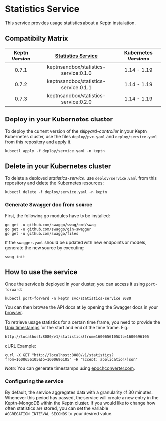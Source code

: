 # Statistics Service

This service provides usage statistics about a Keptn installation.

## Compatibilty Matrix

| Keptn Version    | [Statistics Service](https://hub.docker.com/r/keptnsandbox/statistics-service/tags?page=1&ordering=last_updated) | Kubernetes Versions                      |
|:----------------:|:----------------------------------------:|:----------------------------------------:|
|       0.7.1      | keptnsandbox/statistics-service:0.1.0    | 1.14 - 1.19                              |
|       0.7.2      | keptnsandbox/statistics-service:0.1.1    | 1.14 - 1.19                              |
|       0.7.3      | keptnsandbox/statistics-service:0.2.0    | 1.14 - 1.19                              |


## Deploy in your Kubernetes cluster

To deploy the current version of the *shipyard-controller* in your Keptn Kubernetes cluster, use the files `deploy/pvc.yaml` and `deploy/service.yaml` from this repository and apply it.

```console
kubectl apply -f deploy/service.yaml -n keptn
```

## Delete in your Kubernetes cluster

To delete a deployed *statistics-service*, use `deploy/service.yaml` from this repository and delete the Kubernetes resources:

```console
kubectl delete -f deploy/service.yaml -n keptn
```

### Generate  Swagger doc from source

First, the following go modules have to be installed:

```
go get -u github.com/swaggo/swag/cmd/swag
go get -u github.com/swaggo/gin-swagger
go get -u github.com/swaggo/files
```

If the `swagger.yaml` should be updated with new endpoints or models, generate the new source by executing:

```console
swag init
```

## How to use the service

Once the service is deployed in your cluster, you can access it using `port-forward`:

```
kubectl port-forward -n keptn svc/statistics-service 8080
``` 

You can then browse the API docs at by opening the Swagger docs in your [browser](http://localhost:8080/swagger-ui/index.html).

To retrieve usage statistics for a certain time frame, you need to provide the [Unix timestamps](https://www.epochconverter.com/) for the start and end of the time frame.
E.g.:

```
http://localhost:8080/v1/statistics?from=1600656105&to=1600696105
```

cURL Example:

```
curl -X GET "http://localhost:8080/v1/statistics?from=1600656105&to=1600696105" -H "accept: application/json"
```

*Note*: You can generate timestamps using [epochconverter.com](https://www.epochconverter.com/).

### Configuring the service

By default, the service aggregates data with a granularity of 30 minutes. Whenever this period has passed, the service will create
a new entry in the Keptn-MongoDB within the Keptn cluster. If you would like to change how often statistics are stored, you can set the 
variable `AGGREGATION_INTERVAL_SECONDS` to your desired value.
